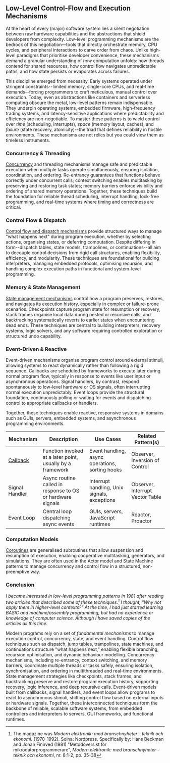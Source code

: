 
## Low-Level Control-Flow and Execution Mechanisms

At the heart of every (major) software system lies a silent negotiation between raw hardware
capabilities and the abstractions that shield developers from complexity. Low-level programming
mechanisms are the bedrock of this negotiation—tools that directly orchestrate memory, CPU cycles,
and peripheral interactions to carve order from chaos. Unlike high-level paradigms that prioritise
developer convenience, these mechanisms demand a granular understanding of *how* computation
unfolds: how threads contend for shared resources, how control flow navigates unpredictable paths,
and how state persists or evaporates across failures.  

This discipline emerged from necessity. Early systems operated under stringent constraints--limited
memory, single-core CPUs, and real-time demands--forcing programmers to craft meticulous, manual
control over execution. Today, even as abstractions like containers and serverless computing
obscure the metal, low-level patterns remain indispensable. They underpin operating systems,
embedded firmware, high-frequency trading systems, and latency-sensitive applications where
predictability and efficiency are non-negotiable. To master these patterns is to wield control
over *time* (scheduling, interrupts), *space* (memory layout, caches), and *failure* (state recovery,
atomicity)--the triad that defines reliability in hostile environments. These mechanisms are not
relics but you could view them as timeless instruments.


### Concurrency & Threading

[Concurrency](./CONCURRENCY.md) and threading mechanisms manage safe and predictable execution when multiple
tasks operate simultaneously, ensuring isolation, coordination, and ordering. Re-entrancy guarantees that
functions behave correctly under concurrent calls; context switching enables multitasking by preserving and
restoring task states; memory barriers enforce visibility and ordering of shared memory operations. Together,
these techniques build the foundation for reliable thread scheduling, interrupt handling, lock-free programming,
and real-time systems where timing and correctness are critical.

### Control Flow & Dispatch

[Control flow and dispatch mechanisms](./CONTROL.md) provide structured ways to manage "what happens next"
during program execution, whether by selecting actions, organising states, or deferring computation. Despite
differing in form--dispatch tables, state models, trampolines, or continuations--all aim to decouple control
decisions from rigid call structures, enabling flexibility, efficiency, and modularity. These techniques
are foundational for building interpreters, managing embedded protocols, optimising recursion, and handling
complex execution paths in functional and system-level programming.

### Memory & State Management

[State management mechanisms](./MEMORY.md) control how a program preserves, restores, and navigates its
execution history, especially in complex or failure-prone scenarios. Checkpoints capture program state
for resumption or recovery, stack frames organise local data during nested or recursive calls, and backtracking
systematically reverts to earlier states when encountering dead ends. These techniques are central to building
interpreters, recovery systems, logic solvers, and any software requiring controlled exploration or structured
undo capability.

### Event-Driven & Reactive

Event-driven mechanisms organise program control around external stimuli, allowing systems to react
dynamically rather than following a rigid sequence. Callbacks are scheduled by frameworks to execute
later during normal program flow, typically in response to events like user input or asynchronous
operations. Signal handlers, by contrast, respond spontaneously to low-level hardware or OS signals,
often interrupting normal execution unpredictably. Event loops provide the structural foundation,
continuously polling or waiting for events and dispatching control to appropriate callbacks or handlers.

Together, these techniques enable reactive, responsive systems in domains such as GUIs, servers,
embedded systems, and asynchronous programming environments.

| Mechanism | Description | Use Cases | Related Pattern(s) |
|---|---|---|---|
| [Callback](./callback/) | Function invoked at a later point, usually by a framework | Event handling, async operations, sorting hooks | Observer, Inversion of Control |
| Signal Handler  | Async routine called in response to OS or hardware signals             | Interrupt handling, Unix signals, exceptions         | Observer, Interrupt Vector Table        |
| Event Loop      | Central loop dispatching async events                                  | GUIs, servers, JavaScript runtimes                   | Reactor, Proactor                       |


### Computation Models

[Coroutines](./COROUTINE.md) are generalised subroutines that allow suspension and resumption of
execution, enabling cooperative multitasking, generators, and simulations. They are often used
in the Actor model and State Machine patterns to manage concurrency and control flow in a structured,
non-preemptive way.


### Conclusion

*I became interested in low-level programming patterns in 1981 after reading two articles that described
some of these techniques.[^modern] I thought, "Why not apply them in higher-level contexts?" At the time,
I had just started learning BASIC and machine/assembly programming, but had no experience or knowledge
of computer science. Although I have saved copies of the articles all this time.*

[^modern]: The magazine was *Modern elektronik: med branschnyheter - teknik och ekonomi*. (1970-1992).
Solna: Nordpress. Specifically by: Hans Beckman and Johan Finnved (1981) "Metodöversikt för mikrodatorprogrammerare",
*Modern elektronik: med branschnyheter - teknik och ekonomi*, nr. 8:1-2, pp. 35-38


Modern programs rely on a set of *fundamental mechanisms* to manage execution control, concurrency, state, and
event handling. Control flow techniques such as dispatch, jump tables, trampolines, state machines, and continuations
structure "what happens next," enabling flexible branching, recursion optimisation, and dynamic behaviour modelling.
Concurrency mechanisms, including re-entrancy, context switching, and memory barriers, coordinate multiple threads
or tasks safely, ensuring isolation, synchronisation, and ordering in multithreaded and real-time environments.
State management strategies like checkpoints, stack frames, and backtracking preserve and restore program execution
history, supporting recovery, logic inference, and deep recursive calls. Event-driven models built from callbacks,
signal handlers, and event loops allow programs to react to asynchronous stimuli, shifting control flow based on
external inputs or hardware signals. Together, these interconnected techniques form the backbone of reliable,
scalable software systems, from embedded controllers and interpreters to servers, GUI frameworks, and functional
runtimes.
